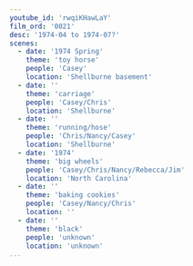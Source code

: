 ```yaml
---
youtube_id: 'rwqiKHawLaY'
film_ord: '0021'
desc: '1974-04 to 1974-07?'
scenes:
  - date: '1974 Spring'
    theme: 'toy horse'
    people: 'Casey'
    location: 'Shellburne basement'
  - date: ''
    theme: 'carriage'
    people: 'Casey/Chris'
    location: 'Shellburne'
  - date: ''
    theme: 'running/hose'
    people: 'Chris/Nancy/Casey'
    location: 'Shellburne'
  - date: '1974'
    theme: 'big wheels'
    people: 'Casey/Chris/Nancy/Rebecca/Jim'
    location: 'North Carolina'
  - date: ''
    theme: 'baking cookies'
    people: 'Casey/Nancy/Chris'
    location: ''
  - date: ''
    theme: 'black'
    people: 'unknown'
    location: 'unknown'
...
```

